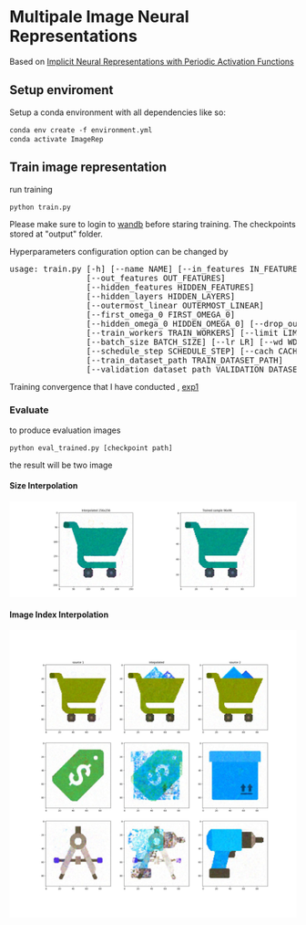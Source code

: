 # Multipale Image Neural Representations
Based on 
[Implicit Neural Representations with Periodic Activation Functions](https://github.com/vsitzmann/siren)

## Setup enviroment

Setup a conda environment with all dependencies like so:
```
conda env create -f environment.yml
conda activate ImageRep
```
## Train image representation
run training

```
python train.py
```
Please make sure to login to [wandb](https://docs.wandb.ai/quickstart) before staring training.
The checkpoints stored at "output" folder.

Hyperparameters configuration option can be changed by
<pre>
usage: train.py [-h] [--name NAME] [--in_features IN_FEATURES]
                [--out_features OUT_FEATURES]
                [--hidden_features HIDDEN_FEATURES]
                [--hidden_layers HIDDEN_LAYERS]
                [--outermost_linear OUTERMOST_LINEAR]
                [--first_omega_0 FIRST_OMEGA_0]
                [--hidden_omega_0 HIDDEN_OMEGA_0] [--drop_out DROP_OUT]
                [--train_workers TRAIN_WORKERS] [--limit LIMIT]
                [--batch_size BATCH_SIZE] [--lr LR] [--wd WD]
                [--schedule_step SCHEDULE_STEP] [--cach CACH]
                [--train_dataset_path TRAIN_DATASET_PATH]
                [--validation_dataset_path VALIDATION_DATASET_PATH]
</pre>


Training convergence that I have conducted , [exp1](https://wandb.ai/rusalmighty/Image%20Representation%20Experiment/runs/o8ehlbdz?workspace=user-)
### Evaluate
to produce evaluation images
```
python eval_trained.py [checkpoint path]
```
the result will be two image

#### Size Interpolation

![plot](./size_interpolation_example.jpg)

#### Image Index Interpolation

![plot](./image_interpolation_example.jpg)


